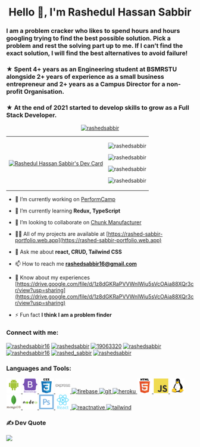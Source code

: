<h1 align="center">Hello 👋, I'm Rashedul Hassan Sabbir</h1>
<h3 align="left">I am a problem cracker who likes to spend hours and hours googling trying to find the best possible solution. Pick a problem and rest the solving part up to me. If I can’t find the exact solution, I will find the best alternatives to avoid failure!</h3>
<h3>★ Spent 4+ years as an Engineering student at BSMRSTU alongside 2+ years of experience as a small business entrepreneur and 2+ years as a Campus Director for a non-profit Organisation.</h3>
<h3>★ At the end of 2021 started to develop skills to grow as a Full Stack Developer.</h3>

<p align="center"> <a href="https://github.com/ryo-ma/github-profile-trophy"><img src="https://github-profile-trophy.vercel.app/?username=rashedsabbir" alt="rashedsabbir" /></a> </p>

 <table><tr>
 <td><a href="https://app.daily.dev/rashedsabbir"><img src="https://api.daily.dev/devcards/e80303a73352446e8972d3b272ec8881.png?r=nk9" width="400" alt="Rashedul Hassan Sabbir's Dev Card"/></a></td>
    <td><p align="center"> <img src="https://komarev.com/ghpvc/?username=rashedsabbir&label=Profile%20views&color=0e75b6&style=flat" width='150' alt="rashedsabbir" /> </p>
    <p ><img width='355' src="https://github-readme-streak-stats.herokuapp.com/?user=rashedsabbir&" alt="rashedsabbir" /></p>
    <p><img src="https://github-readme-stats.vercel.app/api/top-langs?username=rashedsabbir&show_icons=true&locale=en&layout=compact" alt="rashedsabbir" /></p>
<p><img width='355' src="https://github-readme-stats.vercel.app/api?username=rashedsabbir&show_icons=true&locale=en" alt="rashedsabbir" /></p></td></tr></table>

- 🔭 I’m currently working on [PerformCamp](https://github.com/saklain71/performcamp)

- 🌱 I’m currently learning **Redux, TypeScript**

- 👯 I’m looking to collaborate on [Chunk Manufacturer](https://github.com/rashedsabbir/Chunk-Manufacturer-Client)

- 👨‍💻 All of my projects are available at [https://rashed-sabbir-portfolio.web.app](https://rashed-sabbir-portfolio.web.app)

- 💬 Ask me about **react, CRUD, Tailwind CSS**

- 📫 How to reach me **rashedsabbir16@gmail.com**

- 📄 Know about my experiences [https://drive.google.com/file/d/1z8dGKRaPVVWnlWiu5sVcOAja88XQr3cr/view?usp=sharing](https://drive.google.com/file/d/1z8dGKRaPVVWnlWiu5sVcOAja88XQr3cr/view?usp=sharing)

- ⚡ Fun fact **I think I am a problem finder**

<h3 align="left">Connect with me:</h3>
<p align="left">
<a href="https://twitter.com/rashedsabbir16" target="blank"><img align="center" src="https://raw.githubusercontent.com/rahuldkjain/github-profile-readme-generator/master/src/images/icons/Social/twitter.svg" alt="rashedsabbir16" height="30" width="40" /></a>
<a href="https://linkedin.com/in/rashedsabbir" target="blank"><img align="center" src="https://raw.githubusercontent.com/rahuldkjain/github-profile-readme-generator/master/src/images/icons/Social/linked-in-alt.svg" alt="rashedsabbir" height="30" width="40" /></a>
<a href="https://stackoverflow.com/users/19063320" target="blank"><img align="center" src="https://raw.githubusercontent.com/rahuldkjain/github-profile-readme-generator/master/src/images/icons/Social/stack-overflow.svg" alt="19063320" height="30" width="40" /></a>
<a href="https://kaggle.com/rashedsabbir" target="blank"><img align="center" src="https://raw.githubusercontent.com/rahuldkjain/github-profile-readme-generator/master/src/images/icons/Social/kaggle.svg" alt="rashedsabbir" height="30" width="40" /></a>
<a href="https://fb.com/rashedsabbir16" target="blank"><img align="center" src="https://raw.githubusercontent.com/rahuldkjain/github-profile-readme-generator/master/src/images/icons/Social/facebook.svg" alt="rashedsabbir16" height="30" width="40" /></a>
<a href="https://instagram.com/rashed_sabbir" target="blank"><img align="center" src="https://raw.githubusercontent.com/rahuldkjain/github-profile-readme-generator/master/src/images/icons/Social/instagram.svg" alt="rashed_sabbir" height="30" width="40" /></a>
<a href="https://www.leetcode.com/rashedsabbir" target="blank"><img align="center" src="https://raw.githubusercontent.com/rahuldkjain/github-profile-readme-generator/master/src/images/icons/Social/leet-code.svg" alt="rashedsabbir" height="30" width="40" /></a>
</p>

<h3 align="left">Languages and Tools:</h3>
<p align="left"> <a href="https://developer.android.com" target="_blank" rel="noreferrer"> <img src="https://raw.githubusercontent.com/devicons/devicon/master/icons/android/android-original-wordmark.svg" alt="android" width="40" height="40"/> </a> <a href="https://getbootstrap.com" target="_blank" rel="noreferrer"> <img src="https://raw.githubusercontent.com/devicons/devicon/master/icons/bootstrap/bootstrap-plain-wordmark.svg" alt="bootstrap" width="40" height="40"/> </a> <a href="https://www.w3schools.com/css/" target="_blank" rel="noreferrer"> <img src="https://raw.githubusercontent.com/devicons/devicon/master/icons/css3/css3-original-wordmark.svg" alt="css3" width="40" height="40"/> </a> <a href="https://expressjs.com" target="_blank" rel="noreferrer"> <img src="https://raw.githubusercontent.com/devicons/devicon/master/icons/express/express-original-wordmark.svg" alt="express" width="40" height="40"/> </a> <a href="https://firebase.google.com/" target="_blank" rel="noreferrer"> <img src="https://www.vectorlogo.zone/logos/firebase/firebase-icon.svg" alt="firebase" width="40" height="40"/> </a> <a href="https://git-scm.com/" target="_blank" rel="noreferrer"> <img src="https://www.vectorlogo.zone/logos/git-scm/git-scm-icon.svg" alt="git" width="40" height="40"/> </a> <a href="https://heroku.com" target="_blank" rel="noreferrer"> <img src="https://www.vectorlogo.zone/logos/heroku/heroku-icon.svg" alt="heroku" width="40" height="40"/> </a> <a href="https://www.w3.org/html/" target="_blank" rel="noreferrer"> <img src="https://raw.githubusercontent.com/devicons/devicon/master/icons/html5/html5-original-wordmark.svg" alt="html5" width="40" height="40"/> </a> <a href="https://developer.mozilla.org/en-US/docs/Web/JavaScript" target="_blank" rel="noreferrer"> <img src="https://raw.githubusercontent.com/devicons/devicon/master/icons/javascript/javascript-original.svg" alt="javascript" width="40" height="40"/> </a> <a href="https://www.linux.org/" target="_blank" rel="noreferrer"> <img src="https://raw.githubusercontent.com/devicons/devicon/master/icons/linux/linux-original.svg" alt="linux" width="40" height="40"/> </a> <a href="https://www.mongodb.com/" target="_blank" rel="noreferrer"> <img src="https://raw.githubusercontent.com/devicons/devicon/master/icons/mongodb/mongodb-original-wordmark.svg" alt="mongodb" width="40" height="40"/> </a> <a href="https://nodejs.org" target="_blank" rel="noreferrer"> <img src="https://raw.githubusercontent.com/devicons/devicon/master/icons/nodejs/nodejs-original-wordmark.svg" alt="nodejs" width="40" height="40"/> </a> <a href="https://www.photoshop.com/en" target="_blank" rel="noreferrer"> <img src="https://raw.githubusercontent.com/devicons/devicon/master/icons/photoshop/photoshop-line.svg" alt="photoshop" width="40" height="40"/> </a> <a href="https://reactjs.org/" target="_blank" rel="noreferrer"> <img src="https://raw.githubusercontent.com/devicons/devicon/master/icons/react/react-original-wordmark.svg" alt="react" width="40" height="40"/> </a> <a href="https://reactnative.dev/" target="_blank" rel="noreferrer"> <img src="https://reactnative.dev/img/header_logo.svg" alt="reactnative" width="40" height="40"/> </a> <a href="https://tailwindcss.com/" target="_blank" rel="noreferrer"> <img src="https://www.vectorlogo.zone/logos/tailwindcss/tailwindcss-icon.svg" alt="tailwind" width="40" height="40"/> </a> </p>

### ✍️ Dev Quote

![](https://quotes-github-readme.vercel.app/api?type=horizontal&theme=light)
